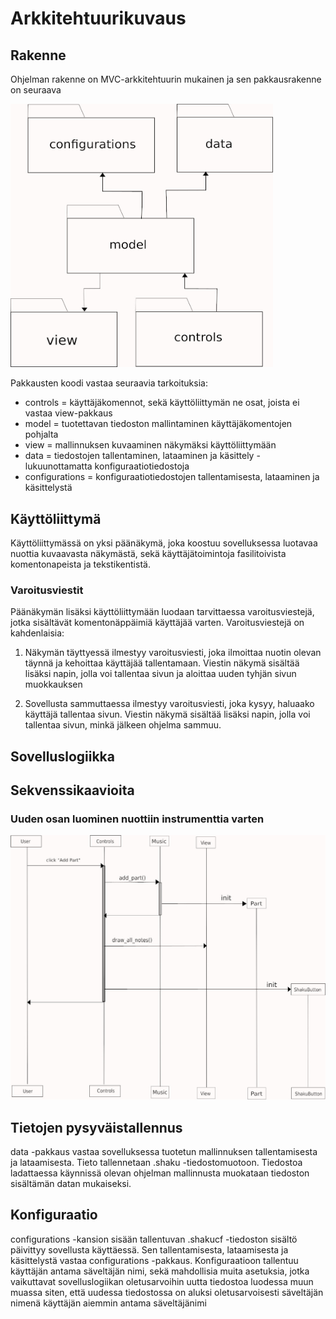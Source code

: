 # Arkkitehtuurikuvaus

## Rakenne

Ohjelman rakenne on MVC-arkkitehtuurin mukainen ja sen pakkausrakenne on seuraava

<img src="https://github.com/ElectricShakuhachi/ot-harjoitustyo/blob/master/dokumentaatio/kuvat/packages.jpg" width="420">

Pakkausten koodi vastaa seuraavia tarkoituksia:

- controls = käyttäjäkomennot, sekä käyttöliittymän ne osat, joista ei vastaa view-pakkaus
- model = tuotettavan tiedoston mallintaminen käyttäjäkomentojen pohjalta
- view = mallinnuksen kuvaaminen näkymäksi käyttöliittymään
- data = tiedostojen tallentaminen, lataaminen ja käsittely - lukuunottamatta konfiguraatiotiedostoja
- configurations = konfiguraatiotiedostojen tallentamisesta, lataaminen ja käsittelystä

## Käyttöliittymä

Käyttöliittymässä on yksi päänäkymä, joka koostuu sovelluksessa luotavaa nuottia kuvaavasta näkymästä, sekä käyttäjätoimintoja fasilitoivista komentonapeista ja tekstikentistä.

### Varoitusviestit

Päänäkymän lisäksi käyttöliittymään luodaan tarvittaessa varoitusviestejä, jotka sisältävät komentonäppäimiä käyttäjää varten. Varoitusviestejä on kahdenlaisia:

1. Näkymän täyttyessä ilmestyy varoitusviesti, joka ilmoittaa nuotin olevan täynnä ja kehoittaa käyttäjää tallentamaan. Viestin näkymä sisältää lisäksi napin, jolla voi tallentaa sivun ja aloittaa uuden tyhjän sivun muokkauksen

2. Sovellusta sammuttaessa ilmestyy varoitusviesti, joka kysyy, haluaako käyttäjä tallentaa sivun. Viestin näkymä sisältää lisäksi napin, jolla voi tallentaa sivun, minkä jälkeen ohjelma sammuu.

## Sovelluslogiikka

## Sekvenssikaavioita

### Uuden osan luominen nuottiin instrumenttia varten

<img src="https://github.com/ElectricShakuhachi/ot-harjoitustyo/blob/master/dokumentaatio/kuvat/sequence_add_part.jpg" width="820">

## Tietojen pysyväistallennus

data -pakkaus vastaa sovelluksessa tuotetun mallinnuksen tallentamisesta ja lataamisesta. Tieto tallennetaan .shaku -tiedostomuotoon. Tiedostoa ladattaessa käynnissä olevan ohjelman mallinnusta muokataan tiedoston sisältämän datan mukaiseksi.

## Konfiguraatio

configurations -kansion sisään tallentuvan .shakucf -tiedoston sisältö päivittyy sovellusta käyttäessä. Sen tallentamisesta, lataamisesta ja käsittelystä vastaa configurations -pakkaus. Konfiguraatioon tallentuu käyttäjän antama säveltäjän nimi, sekä mahdollisia muita asetuksia, jotka vaikuttavat sovelluslogiikan oletusarvoihin uutta tiedostoa luodessa muun muassa siten, että uudessa tiedostossa on aluksi oletusarvoisesti säveltäjän nimenä käyttäjän aiemmin antama säveltäjänimi
